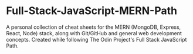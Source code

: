 # Full-Stack-JavaScript-MERN-Path
A personal collection of cheat sheets for the MERN (MongoDB, Express, React, Node) stack, along with Git/GitHub and general web development concepts. Created while following The Odin Project's Full Stack JavaScript Path.
